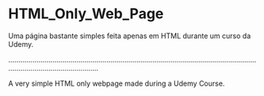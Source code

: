 # HTML_Only_Web_Page

Uma página bastante simples feita apenas em HTML durante um curso da Udemy.

.........................................................................................................................................................................

A very simple HTML only webpage made during a Udemy Course.
